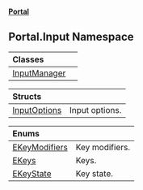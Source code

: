 #### [Portal](index.md 'index')

## Portal.Input Namespace

| Classes | |
| :--- | :--- |
| [InputManager](InputManager.md 'Portal.Input.InputManager') | |

| Structs | |
| :--- | :--- |
| [InputOptions](InputOptions.md 'Portal.Input.InputOptions') | Input options. |

| Enums | |
| :--- | :--- |
| [EKeyModifiers](EKeyModifiers.md 'Portal.Input.EKeyModifiers') | Key modifiers. |
| [EKeys](EKeys.md 'Portal.Input.EKeys') | Keys. |
| [EKeyState](EKeyState.md 'Portal.Input.EKeyState') | Key state. |
